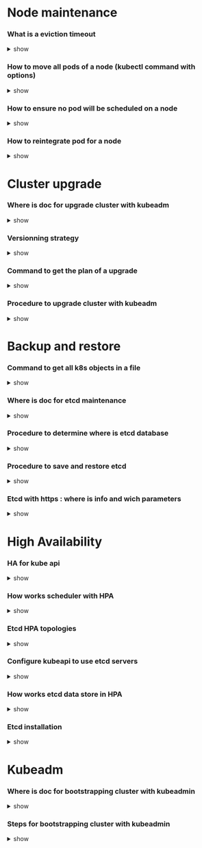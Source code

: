 # Node maintenance

### What is a eviction timeout

<details>
<summary>show</summary>
<p>

TIme after the pod is considered dead (when a node that's host the pod is not acessible).
Default pod eviction timeout : 5 minutes

</p>
</details>

### How to move all pods of a node (kubectl command with options)

<details>
<summary>show</summary>
<p>

`kubectl drain mynode`

</p>
</details>

### How to ensure no pod will be scheduled on a node

<details>
<summary>show</summary>
<p>

`kubectl cordon mynode`

to moove pod of the node to another. (options : `--force` to ensuire that the node is drained, `--ignore-daemonsets`)

For reintegrate the node for pods scheduling, run :

`kubectl uncordon mynode`

For information the command cordon ensure that no future pods will be scheduled on the node. Differ with drain because drain will do more (pod terminated to moove to another node)

</p>
</details>

### How to reintegrate pod for a node

<details>
<summary>show</summary>
<p>

`kubectl uncordon mynode`

</p>
</details>


# Cluster upgrade

### Where is doc for upgrade cluster with kubeadm

<details>
<summary>show</summary>
<p>

[Upgrading kubeadm clusters | Kubernetes](https://kubernetes.io/docs/tasks/administer-cluster/kubeadm/kubeadm-upgrade/)

(Tasks > Administer a Cluster > Admin with kubeadm > Upgrading kubeadm clusters)


</p>
</details>

### Versionning strategy

<details>
<summary>show</summary>
<p>

kube-apiserver must have the higher version.
controlle-manager, kube-scheduler, kubectl must have the same version of kube-apiserver or one minor down.
kubelet and kube-proxy two minor down the kube-apiserver is allowed.

Kubernetes supports only 3 verisons in a time.

</p>
</details>

### Command to get the plan of a upgrade

<details>
<summary>show</summary>
<p>

`kubeadm upgrade plan` 

</p>
</details>

### Procedure to upgrade cluster with kubeadm

<details>
<summary>show</summary>
<p>

Get the plan :  `kubeadm upgrade plan` 

Update kubeadm : `apt-get upgrade -y kubeadm=1.12.0-00`

Update k8s (all except kubelet) `kubeadm upgrade apply v1.12.0`

Upgrade kubelet : `apt-get upgrade -y kubelet=1.12.0-00`

Restart kubelet : `systemctl restart kubelet`

</p>
</details>


# Backup and restore

### Command to get all k8s objects in a file

<details>
<summary>show</summary>
<p>

`kubectl get all --all-namespaces -o yaml > all.yaml`

</p>
</details>

### Where is doc for etcd maintenance

<details>
<summary>show</summary>
<p>

[Operating etcd clusters for Kubernetes | Kubernetes](https://kubernetes.io/docs/tasks/administer-cluster/configure-upgrade-etcd/)

(Tasks > Administer a Cluster > Operating etcd clusters for Kubernetes)

</p>
</details>

### Procedure to determine where is etcd database

<details>
<summary>show</summary>
<p>

`ps -aux | grep -i etcd`

to get the `--data-dir` value.

</p>
</details>

### Procedure to save and restore etcd

<details>
<summary>show</summary>
<p>

`export ETCDCTL_API=3`

`etcdctl snapshot save snapshot.db`

`service kube-api-server stop`

`etcdctl snapshot restore snapshot.db --data-dir /var/lib/etcbackup`

</p>
</details>

### Etcd with https : where is info and wich parameters    

<details>
<summary>show</summary>
<p>

For https endpoint add parameters : `--cacert`, `--cert`, `--key`.
All this values can be retrieved on get the etcd pod description.     

</p>
</details>


# High Availability

### HA for kube api

<details>
<summary>show</summary>
<p>

Create a load balancer to access to the kube api

</p>
</details>

### How works scheduler with HPA

<details>
<summary>show</summary>
<p>

In High availability cluster, we have multiple master nodes.

For controller manager sheduler.. components, only on master node is active in the same time. Other master node are in a standby mode. The cluster achieved this process with a leader election process (lock object component in the cluster and the component try to be the leader each n secondes with the param `--leader-elect-retry period`)

</p>
</details>

### Etcd HPA topologies

<details>
<summary>show</summary>
<p>

Stacked topology : In this schenario, etcd is in each master node. (easier to setup/manager, fewer servers, risk during features)

External topology : Etcd is in sepaparted nodes. (Less risky, harder to step, more servers)

</p>
</details>

### Configure kubeapi to use etcd servers

<details>
<summary>show</summary>
<p>

Kube api is the only component communicate with etcd (`--etcd-servers` option)

</p>
</details>

### How works etcd data store in HPA

<details>
<summary>show</summary>
<p>

We whill have on each master/etcd (depends topology) a copy of the etcd nosql database. All nodes can read but only one can write in the same time. It's the leader node with RAFT protocol. The other nodes redirect the write request to the leader node. The write process is completed when the data is replicated to all etcd nodes.

RAFT protocol consider to elect the leader with communication with the nodes and choose the leader. Quorum = minimal nodes to continue to works. For example, with 5 instances the quorum is 3. Minimal recommended is 3 nodes (quorum is 2, so we can have one node is failure status).

Number to remember for quorum 

- 3 (fault tolorenance : 1)
- 5 (fault tolorenance : 2)
- 7 (fault tolorenance : 3)

</p>
</details>

### Etcd installation

<details>
<summary>show</summary>
<p>

- Download binaries and install etcd.service
- set the `--initial-cluster` option to define the etcd peers.

</p>
</details>


# Kubeadm

### Where is doc for bootstrapping cluster with kubeadmin

<details>
<summary>show</summary>
<p>

https://kubernetes.io/docs/setup/production-environment/tools/kubeadm/ 

(Getting started > Production envrionment > Installing Kubernetes with deploy tools > Bootstrapinng clusters with kubeadm)

</p>
</details>

### Steps for bootstrapping cluster with kubeadmin

<details>
<summary>show</summary>
<p>

- Install docker
- Install kubeadm (https://kubernetes.io/docs/setup/production-environment/tools/kubeadm/install-kubeadm/)
- Intialize master node (kubeadm with options then initialize kube config with instruction output of the kubeadm command : https://kubernetes.io/docs/setup/production-environment/tools/kubeadm/create-cluster-kubeadm/)
- Join nodes
- Add Pod network (kubectl apply intstruction with wave, flannel... : https://kubernetes.io/docs/concepts/cluster-administration/networking/#how-to-implement-the-kubernetes-networking-model)

</p>
</details>
